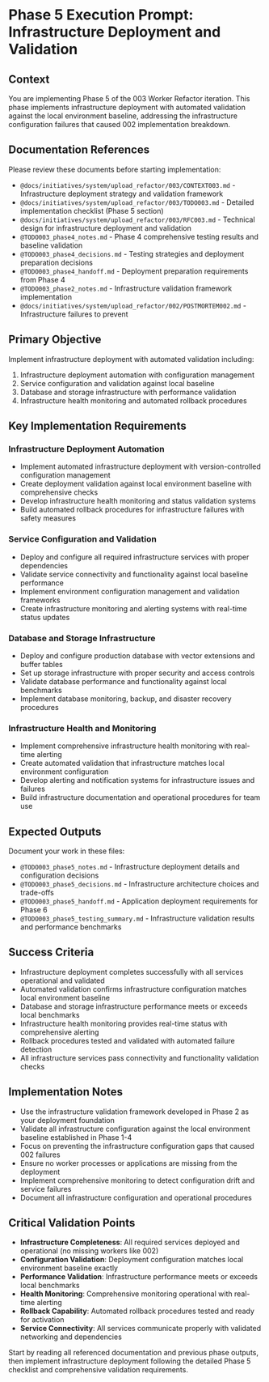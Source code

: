 # Phase 5 Execution Prompt: Infrastructure Deployment and Validation

## Context
You are implementing Phase 5 of the 003 Worker Refactor iteration. This phase implements infrastructure deployment with automated validation against the local environment baseline, addressing the infrastructure configuration failures that caused 002 implementation breakdown.

## Documentation References
Please review these documents before starting implementation:
- `@docs/initiatives/system/upload_refactor/003/CONTEXT003.md` - Infrastructure deployment strategy and validation framework
- `@docs/initiatives/system/upload_refactor/003/TODO003.md` - Detailed implementation checklist (Phase 5 section)
- `@docs/initiatives/system/upload_refactor/003/RFC003.md` - Technical design for infrastructure deployment and validation
- `@TODO003_phase4_notes.md` - Phase 4 comprehensive testing results and baseline validation
- `@TODO003_phase4_decisions.md` - Testing strategies and deployment preparation decisions
- `@TODO003_phase4_handoff.md` - Deployment preparation requirements from Phase 4
- `@TODO003_phase2_notes.md` - Infrastructure validation framework implementation
- `@docs/initiatives/system/upload_refactor/002/POSTMORTEM002.md` - Infrastructure failures to prevent

## Primary Objective
Implement infrastructure deployment with automated validation including:
1. Infrastructure deployment automation with configuration management
2. Service configuration and validation against local baseline
3. Database and storage infrastructure with performance validation
4. Infrastructure health monitoring and automated rollback procedures

## Key Implementation Requirements

### Infrastructure Deployment Automation
- Implement automated infrastructure deployment with version-controlled configuration management
- Create deployment validation against local environment baseline with comprehensive checks
- Develop infrastructure health monitoring and status validation systems
- Build automated rollback procedures for infrastructure failures with safety measures

### Service Configuration and Validation
- Deploy and configure all required infrastructure services with proper dependencies
- Validate service connectivity and functionality against local baseline performance
- Implement environment configuration management and validation frameworks
- Create infrastructure monitoring and alerting systems with real-time status updates

### Database and Storage Infrastructure
- Deploy and configure production database with vector extensions and buffer tables
- Set up storage infrastructure with proper security and access controls
- Validate database performance and functionality against local benchmarks
- Implement database monitoring, backup, and disaster recovery procedures

### Infrastructure Health and Monitoring
- Implement comprehensive infrastructure health monitoring with real-time alerting
- Create automated validation that infrastructure matches local environment configuration
- Develop alerting and notification systems for infrastructure issues and failures
- Build infrastructure documentation and operational procedures for team use

## Expected Outputs
Document your work in these files:
- `@TODO003_phase5_notes.md` - Infrastructure deployment details and configuration decisions
- `@TODO003_phase5_decisions.md` - Infrastructure architecture choices and trade-offs
- `@TODO003_phase5_handoff.md` - Application deployment requirements for Phase 6
- `@TODO003_phase5_testing_summary.md` - Infrastructure validation results and performance benchmarks

## Success Criteria
- Infrastructure deployment completes successfully with all services operational and validated
- Automated validation confirms infrastructure configuration matches local environment baseline
- Database and storage infrastructure performance meets or exceeds local benchmarks
- Infrastructure health monitoring provides real-time status with comprehensive alerting
- Rollback procedures tested and validated with automated failure detection
- All infrastructure services pass connectivity and functionality validation checks

## Implementation Notes
- Use the infrastructure validation framework developed in Phase 2 as your deployment foundation
- Validate all infrastructure configuration against the local environment baseline established in Phase 1-4
- Focus on preventing the infrastructure configuration gaps that caused 002 failures
- Ensure no worker processes or applications are missing from the deployment
- Implement comprehensive monitoring to detect configuration drift and service failures
- Document all infrastructure configuration and operational procedures

## Critical Validation Points
- **Infrastructure Completeness**: All required services deployed and operational (no missing workers like 002)
- **Configuration Validation**: Deployment configuration matches local environment baseline exactly
- **Performance Validation**: Infrastructure performance meets or exceeds local benchmarks
- **Health Monitoring**: Comprehensive monitoring operational with real-time alerting
- **Rollback Capability**: Automated rollback procedures tested and ready for activation
- **Service Connectivity**: All services communicate properly with validated networking and dependencies

Start by reading all referenced documentation and previous phase outputs, then implement infrastructure deployment following the detailed Phase 5 checklist and comprehensive validation requirements.